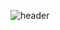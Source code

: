 ![header](https://capsule-render.vercel.app/api?type=speech&color=0d8abc&height=200&section=header&text=실전에서%20부딪히고%2C%20그%20경험을%20가공해내는%20개발자입니다.%0AA%20developer%20who%20learns%20by%20doing%20and%20grows%20through%20experience.&fontSize=27&fontColor=ffffff)



<!--
**dbp-jack/dbp-jack** is a ✨ _special_ ✨ repository because its `README.md` (this file) appears on your GitHub profile.

Here are some ideas to get you started:

- 🔭 I’m currently working on ...
- 🌱 I’m currently learning ...
- 👯 I’m looking to collaborate on ...
- 🤔 I’m looking for help with ...
- 💬 Ask me about ...
- 📫 How to reach me: ...
- 😄 Pronouns: ...
- ⚡ Fun fact: ...
-->

